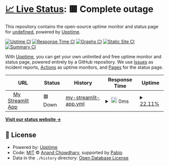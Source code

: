 # [📈 Live Status](https://undefined.github.io/undefined): <!--live status--> **🟥 Complete outage**

This repository contains the open-source uptime monitor and status page for [undefined](https://undefined.github.io/undefined), powered by [Upptime](https://github.com/upptime/upptime).

[![Uptime CI](https://github.com/undefined/undefined/workflows/Uptime%20CI/badge.svg)](https://github.com/undefined/undefined/actions?query=workflow%3A%22Uptime+CI%22)
[![Response Time CI](https://github.com/undefined/undefined/workflows/Response%20Time%20CI/badge.svg)](https://github.com/undefined/undefined/actions?query=workflow%3A%22Response+Time+CI%22)
[![Graphs CI](https://github.com/undefined/undefined/workflows/Graphs%20CI/badge.svg)](https://github.com/undefined/undefined/actions?query=workflow%3A%22Graphs+CI%22)
[![Static Site CI](https://github.com/undefined/undefined/workflows/Static%20Site%20CI/badge.svg)](https://github.com/undefined/undefined/actions?query=workflow%3A%22Static+Site+CI%22)
[![Summary CI](https://github.com/undefined/undefined/workflows/Summary%20CI/badge.svg)](https://github.com/undefined/undefined/actions?query=workflow%3A%22Summary+CI%22)

With [Upptime](https://upptime.js.org), you can get your own unlimited and free uptime monitor and status page, powered entirely by a GitHub repository. We use [Issues](https://github.com/undefined/undefined/issues) as incident reports, [Actions](https://github.com/undefined/undefined/actions) as uptime monitors, and [Pages](https://undefined.github.io/undefined) for the status page.

<!--start: status pages-->
<!-- This summary is generated by Upptime (https://github.com/upptime/upptime) -->
<!-- Do not edit this manually, your changes will be overwritten -->
<!-- prettier-ignore -->
| URL | Status | History | Response Time | Uptime |
| --- | ------ | ------- | ------------- | ------ |
| <img alt="" src="https://icons.duckduckgo.com/ip3/disaster-app.streamlit.app.ico" height="13"> [My Streamlit App](https://disaster-app.streamlit.app) | 🟥 Down | [my-streamlit-app.yml](https://github.com/workmeshari1/Disasteruptime/commits/HEAD/history/my-streamlit-app.yml) | <details><summary><img alt="Response time graph" src="./graphs/my-streamlit-app/response-time-week.png" height="20"> 0ms</summary><br><a href="https://undefined.github.io/undefined/history/my-streamlit-app"><img alt="Response time 0" src="https://img.shields.io/endpoint?url=https%3A%2F%2Fraw.githubusercontent.com%2Fworkmeshari1%2FDisasteruptime%2FHEAD%2Fapi%2Fmy-streamlit-app%2Fresponse-time.json"></a><br><a href="https://undefined.github.io/undefined/history/my-streamlit-app"><img alt="24-hour response time 0" src="https://img.shields.io/endpoint?url=https%3A%2F%2Fraw.githubusercontent.com%2Fworkmeshari1%2FDisasteruptime%2FHEAD%2Fapi%2Fmy-streamlit-app%2Fresponse-time-day.json"></a><br><a href="https://undefined.github.io/undefined/history/my-streamlit-app"><img alt="7-day response time 0" src="https://img.shields.io/endpoint?url=https%3A%2F%2Fraw.githubusercontent.com%2Fworkmeshari1%2FDisasteruptime%2FHEAD%2Fapi%2Fmy-streamlit-app%2Fresponse-time-week.json"></a><br><a href="https://undefined.github.io/undefined/history/my-streamlit-app"><img alt="30-day response time 0" src="https://img.shields.io/endpoint?url=https%3A%2F%2Fraw.githubusercontent.com%2Fworkmeshari1%2FDisasteruptime%2FHEAD%2Fapi%2Fmy-streamlit-app%2Fresponse-time-month.json"></a><br><a href="https://undefined.github.io/undefined/history/my-streamlit-app"><img alt="1-year response time 0" src="https://img.shields.io/endpoint?url=https%3A%2F%2Fraw.githubusercontent.com%2Fworkmeshari1%2FDisasteruptime%2FHEAD%2Fapi%2Fmy-streamlit-app%2Fresponse-time-year.json"></a></details> | <details><summary><a href="https://undefined.github.io/undefined/history/my-streamlit-app">22.11%</a></summary><a href="https://undefined.github.io/undefined/history/my-streamlit-app"><img alt="All-time uptime 22.11%" src="https://img.shields.io/endpoint?url=https%3A%2F%2Fraw.githubusercontent.com%2Fworkmeshari1%2FDisasteruptime%2FHEAD%2Fapi%2Fmy-streamlit-app%2Fuptime.json"></a><br><a href="https://undefined.github.io/undefined/history/my-streamlit-app"><img alt="24-hour uptime 22.11%" src="https://img.shields.io/endpoint?url=https%3A%2F%2Fraw.githubusercontent.com%2Fworkmeshari1%2FDisasteruptime%2FHEAD%2Fapi%2Fmy-streamlit-app%2Fuptime-day.json"></a><br><a href="https://undefined.github.io/undefined/history/my-streamlit-app"><img alt="7-day uptime 22.11%" src="https://img.shields.io/endpoint?url=https%3A%2F%2Fraw.githubusercontent.com%2Fworkmeshari1%2FDisasteruptime%2FHEAD%2Fapi%2Fmy-streamlit-app%2Fuptime-week.json"></a><br><a href="https://undefined.github.io/undefined/history/my-streamlit-app"><img alt="30-day uptime 22.11%" src="https://img.shields.io/endpoint?url=https%3A%2F%2Fraw.githubusercontent.com%2Fworkmeshari1%2FDisasteruptime%2FHEAD%2Fapi%2Fmy-streamlit-app%2Fuptime-month.json"></a><br><a href="https://undefined.github.io/undefined/history/my-streamlit-app"><img alt="1-year uptime 22.11%" src="https://img.shields.io/endpoint?url=https%3A%2F%2Fraw.githubusercontent.com%2Fworkmeshari1%2FDisasteruptime%2FHEAD%2Fapi%2Fmy-streamlit-app%2Fuptime-year.json"></a></details>

<!--end: status pages-->

[**Visit our status website →**](https://undefined.github.io/undefined)

## 📄 License

- Powered by: [Upptime](https://github.com/upptime/upptime)
- Code: [MIT](./LICENSE) © [Anand Chowdhary](https://anandchowdhary.com), supported by [Pabio](https://pabio.com)
- Data in the `./history` directory: [Open Database License](https://opendatacommons.org/licenses/odbl/1-0/)

